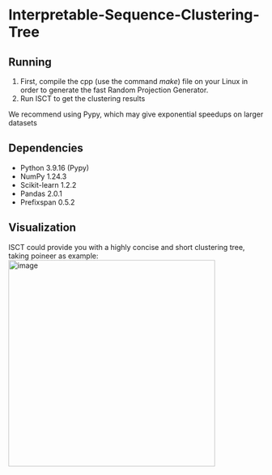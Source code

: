 # Interpretable-Sequence-Clustering-Tree



## Running
1. First, compile the cpp (use the command $make$) file on your Linux in order to generate the fast Random Projection Generator.
2. Run ISCT to get the clustering results

We recommend using Pypy, which may give exponential speedups on larger datasets

## Dependencies
- Python 3.9.16 (Pypy)
- NumPy 1.24.3
- Scikit-learn 1.2.2
- Pandas 2.0.1
- Prefixspan 0.5.2


## Visualization

ISCT could provide you with a highly concise and short clustering tree, taking poineer as example:
<img width="408" alt="image" src="https://github.com/jd445/Interpretable-Sequence-Clustering-Tree/assets/65555729/5a0a465f-0d7d-4d5c-a149-9ceb927abed9">
